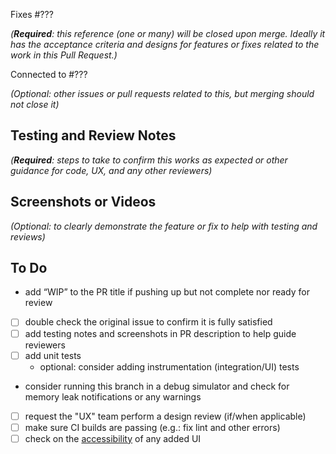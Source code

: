 Fixes #???

_(**Required**: this reference (one or many) will be closed upon merge. Ideally it has the acceptance criteria and designs for features or fixes related to the work in this Pull Request.)_

Connected to #???

_(Optional: other issues or pull requests related to this, but merging should not close it)_

## Testing and Review Notes

_(**Required**: steps to take to confirm this works as expected or other guidance for code, UX, and any other reviewers)_


## Screenshots or Videos

_(Optional: to clearly demonstrate the feature or fix to help with testing and reviews)_


## To Do

- add “WIP” to the PR title if pushing up but not complete nor ready for review
- [ ] double check the original issue to confirm it is fully satisfied
- [ ] add testing notes and screenshots in PR description to help guide reviewers
- [ ] add unit tests
  - optional: consider adding instrumentation (integration/UI) tests
- consider running this branch in a debug simulator and check for memory leak notifications or any warnings
- [ ] request the "UX" team perform a design review (if/when applicable)
- [ ] make sure CI builds are passing (e.g.: fix lint and other errors)
- [ ] check on the [accessibility](https://mozilla-lockbox.github.io/lockbox-android/accessibility/) of any added UI

